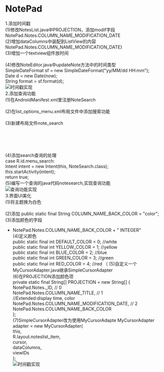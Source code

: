 # NotePad  

1.添加时间戳  
(1)修改NotesList.java中PROJECTION，添加modif字段  
NotePad.Notes.COLUMN_NAME_MODIFICATION_DATE  
(2)增加dataColumns中装配到ListView的内容  
NotePad.Notes.COLUMN_NAME_MODIFICATION_DATE}  
(3)增加一个textview组件放时间  
<TextView  
        android:id="@+id/text2"  
        android:layout_width="match_parent"  
        android:layout_height="wrap_content"  
        android:textAppearance="?android:attr/textAppearanceLarge"  
        android:gravity="center_vertical"  
        android:singleLine="true"/>  
(4)修改NoteEditor.java中updateNote方法中的时间类型  
 SimpleDateFormat sf = new SimpleDateFormat("yy/MM/dd HH:mm");  
        Date d = new Date(now);  
        String format = sf.format(d);  
![时间戳实现](https://github.com/hongwq123/notepad-master/blob/main/jietu1/3.png—)  
2.添加查询功能  
(1)在AndroidManifest.xml里注册NoteSearch  
<activity android:name=".NoteSearch" android:label="@string/search_note" />  
(2)在list_options_menu.xml布局文件中添加搜索功能  
    <item  
        android:id="@+id/menu_search"  
        android:icon="@android:drawable/ic_menu_search"  
        android:title="@string/menu_search"  
        android:showAsAction="always" />  
(3)新建布局文件note_search
<?xml version="1.0" encoding="utf-8"?>  
<LinearLayout xmlns:android="http://schemas.android.com/apk/res/android"  
    android:layout_width="match_parent"  
    android:layout_height="match_parent"  
    android:orientation="vertical">  
    <SearchView
        android:id="@+id/search_view"  
        android:layout_width="match_parent"  
        android:layout_height="wrap_content"  
        android:iconifiedByDefault="false"  
        />  
    <ListView  
        android:id="@+id/list_view"  
        android:layout_width="match_parent"  
        android:layout_height="wrap_content"  
        />  
</LinearLayout>  
(4)添加search查询的处理  
        case R.id.menu_search:  
          Intent intent = new Intent(this, NoteSearch.class);  
          this.startActivity(intent);  
          return true;  
(5)编写一个查询的java代码notesearch,实现查询功能  
![查询功能实现](https://github.com/hongwq123/notepad-master/blob/main/jietu1/2.png—)  
3.界面UI美化  
(1)将主题换为白色  
        <activity android:name="NotesList" android:label="@string/title_notes_list"  
                  android:theme="@android:style/Theme.Holo.Light">  
(2)添加
        public static final String COLUMN_NAME_BACK_COLOR = "color";  
(3)添加颜色的字段  
+ NotePad.Notes.COLUMN_NAME_BACK_COLOR + " INTEGER"   
(4)定义颜色  
        public static final int DEFAULT_COLOR = 0; //white  
        public static final int YELLOW_COLOR = 1; //yellow  
        public static final int BLUE_COLOR = 2; //blue  
        public static final int GREEN_COLOR = 3; //green  
        public static final int RED_COLOR = 4; //red  （
(5)自定义一个MyCursorAdapter.java继承SimpleCursorAdapter  
(6)在PROJECTION添加颜色项  
    private static final String[] PROJECTION = new String[] {  
            NotePad.Notes._ID, // 0  
            NotePad.Notes.COLUMN_NAME_TITLE, // 1  
            //Extended:display time, color  
            NotePad.Notes.COLUMN_NAME_MODIFICATION_DATE, // 2  
            NotePad.Notes.COLUMN_NAME_BACK_COLOR  
    };  
(7)SimpleCursorAdapter改为使用MyCursorAdapte
        MyCursorAdapter adapter = new MyCursorAdapter(  
                this,  
                R.layout.noteslist_item,  
                cursor,  
                dataColumns,  
                viewIDs  
        );  
![时间戳实现](https://github.com/hongwq123/notepad-master/blob/main/jietu1/1.png—)  
